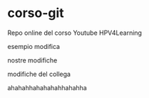 # corso-git
Repo online del corso Youtube HPV4Learning

esempio modifica


nostre modifiche

modifiche del collega

ahahahhahahahahhahahha
